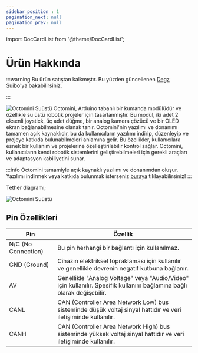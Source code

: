 ```yaml
---
sidebar_position : 1
pagination_next: null
pagination_prev: null
---
```


import DocCardList from '@theme/DocCardList';

# Ürün Hakkında

:::warning
Bu ürün satıştan kalkmıştır. Bu yüzden güncellenen [Degz Suibo](/elektronik-kartlar/Kontrol-Kartları/suibo-rp2040/)'ya bakabilirsiniz.  

:::

![Octomini Suüstü](./image/octomini-Ozel.jpg)
Octomini, Arduino tabanlı bir kumanda modülüdür ve özellikle su üstü robotik projeler için tasarlanmıştır. Bu modül, iki adet 2 eksenli joystick, üç adet düğme, bir analog kamera çözücü ve bir OLED ekran bağlanabilmesine olanak tanır. Octomini'nin yazılımı ve donanımı tamamen açık kaynaklıdır, bu da kullanıcıların yazılımı indirip, düzenleyip ve projeye katkıda bulunabilmeleri anlamına gelir. Bu özellikler, kullanıcılara esnek bir kullanım ve projelerine özelleştirilebilir kontrol sağlar. Octomini, kullanıcıların kendi robotik sistemlerini geliştirebilmeleri için gerekli araçları ve adaptasyon kabiliyetini sunar.



:::info
Octomini tamamiyle açık kaynaklı yazılımı ve donanımdan oluşur.
Yazılımı indirmek veya katkıda bulunmak isterseniz [buraya](https://github.com/degzrobotics/octomini) tıklayabilirsiniz!
:::

Tether diagramı;

![Octomini Suüstü](./image/konnektor_pin.jpg)



## Pin Özellikleri 
| Pin                   | Özellik                                                                                                                                                                                                                                   |
|----------------------------|--------------------------------------------------------------------------------------------------------------------------------------------------------------------------------------------------------------------------------------------|
| N/C (No Connection) | Bu pin herhangi bir bağlantı için kullanılmaz.   |
|GND (Ground) | Cihazın elektriksel topraklaması için kullanılır ve genellikle devrenin negatif kutbuna bağlanır.|
|AV | Genellikle "Analog Voltage" veya "Audio/Video" için kullanılır. Spesifik kullanım bağlamına bağlı olarak değişebilir.|
|CANL | CAN (Controller Area Network Low)  bus sisteminde düşük voltaj sinyal hattıdır ve veri iletişiminde kullanılır.|
|CANH  | CAN (Controller Area Network High) bus sisteminde yüksek voltaj sinyal hattıdır ve veri iletişiminde kullanılır.  |                                               